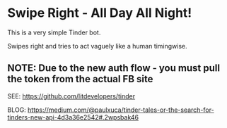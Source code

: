 # Swipe Right - All Day All Night!
This is a very simple Tinder bot.

Swipes right and tries to act vaguely like a human timingwise.

## NOTE: Due to the new auth flow - you must pull the token from the actual FB site
SEE: https://github.com/litdevelopers/tinder

BLOG: https://medium.com/@paulxuca/tinder-tales-or-the-search-for-tinders-new-api-4d3a36e2542#.2wpsbak46

